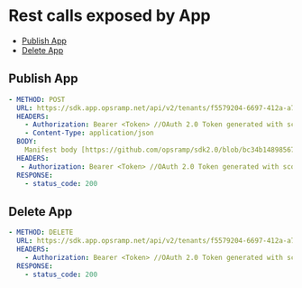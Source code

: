 # Rest calls exposed by App

- [Publish App](#publish-app) 
- [Delete App](#delete-app)

## Publish App

```yaml
- METHOD: POST
  URL: https://sdk.app.opsramp.net/api/v2/tenants/f5579204-6697-412a-a762-063fbe9046cd/integrations
  HEADERS:
    - Authorization: Bearer <Token> //OAuth 2.0 Token generated with scope credentials
    - Content-Type: application/json
  BODY: 
    Manifest body [https://github.com/opsramp/sdk2.0/blob/bc34b148985673529540c910ee78cd7ad99f9d69/documentation/sample-manifest.json]
  HEADERS:
   - Authorization: Bearer <Token> //OAuth 2.0 Token generated with scope credentials
  RESPONSE: 
    - status_code: 200
```

## Delete App
```yaml
- METHOD: DELETE
  URL: https://sdk.app.opsramp.net/api/v2/tenants/f5579204-6697-412a-a762-063fbe9046cd/apps/available/sample-app-python-basic
  HEADERS:
    - Authorization: Bearer <Token> //OAuth 2.0 Token generated with scope credentials
  RESPONSE: 
    - status_code: 200
```
